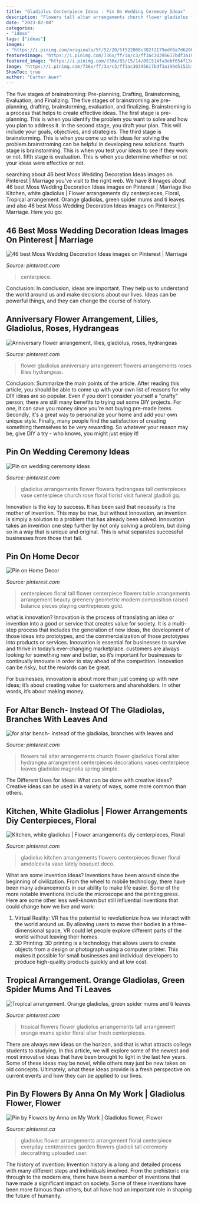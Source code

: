 ```yaml
---
title: "Gladiolus Centerpiece Ideas : Pin On Wedding Ceremony Ideas"
description: "Flowers tall altar arrangements church flower gladiolus floral alter hydrangea arrangement centerpieces decorations vases centerpiece leaves gladiolas magnolia spring simple"
date: "2023-02-08"
categories:
- "ideas"
tags: ["ideas"]
images:
- "https://i.pinimg.com/originals/5f/52/20/5f522008c382f2179edf0a7d62068c54.jpg"
featuredImage: "https://i.pinimg.com/736x/ff/3a/c3/ff3ac30395617bdf3a199d5151b193ac.jpg"
featured_image: "https://i.pinimg.com/736x/85/15/14/851514fa3ebf654f13c389d0df9f0121--moss-centerpieces-wedding-reception-centerpieces.jpg"
image: "https://i.pinimg.com/736x/ff/3a/c3/ff3ac30395617bdf3a199d5151b193ac.jpg"
ShowToc: true
author: "Carter Auer"
---
```



The five stages of brainstroming: Pre-planning, Drafting, Brainstorming, Evaluation, and Finalizing.
The five stages of brainstroming are pre-planning, drafting, brainstorming, evaluation, and finalizing. Brainstroming is a process that helps to create effective ideas. The first stage is pre-planning. This is when you identify the problem you want to solve and how you plan to address it. In the second stage, you draft your plan. This will include your goals, objectives, and strategies. The third stage is brainstorming. This is when you come up with ideas for solving the problem.brainstroming can be helpful in developing new solutions. fourth stage is brainstorming. This is when you test your ideas to see if they work or not. fifth stage is evaluation. This is when you determine whether or not your ideas were effective or not.

	

		
searching about 46 best Moss Wedding Decoration Ideas images on Pinterest | Marriage you've visit to the right web. We have 8 Images about 46 best Moss Wedding Decoration Ideas images on Pinterest | Marriage like Kitchen, white gladiolus | Flower arrangements diy centerpieces, Floral, Tropical arrangement. Orange gladiolas, green spider mums and ti leaves and also 46 best Moss Wedding Decoration Ideas images on Pinterest | Marriage. Here you go:
		
    
## 46 Best Moss Wedding Decoration Ideas Images On Pinterest | Marriage

<img loading=lazy src="https://i.pinimg.com/736x/85/15/14/851514fa3ebf654f13c389d0df9f0121--moss-centerpieces-wedding-reception-centerpieces.jpg" onerror="this.onerror=null;this.src='https://tse3.mm.bing.net/th?id=OIP.FttkQ8QxXYMBPJuws0HGpgHaLH&amp;pid=15.1';" alt="46 best Moss Wedding Decoration Ideas images on Pinterest | Marriage">

_Source: pinterest.com_

>centerpiece. 

	

Conclusion:
In conclusion, ideas are important. They help us to understand the world around us and make decisions about our lives. Ideas can be powerful things, and they can change the course of history.

    
## Anniversary Flower Arrangement, Lilies, Gladiolus, Roses, Hydrangeas

<img loading=lazy src="https://i.pinimg.com/736x/ff/3a/c3/ff3ac30395617bdf3a199d5151b193ac.jpg" onerror="this.onerror=null;this.src='https://tse1.mm.bing.net/th?id=OIP.DIXSdGElhwHlRKE3gp7JYAHaJ3&amp;pid=15.1';" alt="Anniversary flower arrangement, lilies, gladiolus, roses, hydrangeas">

_Source: pinterest.com_

>flower gladiolus anniversary arrangement flowers arrangements roses lilies hydrangeas. 

	

Conclusion: Summarize the main points of the article.
After reading this article, you should be able to come up with your own list of reasons for why DIY ideas are so popular. Even if you don't consider yourself a "crafty" person, there are still many benefits to trying out some DIY projects. For one, it can save you money since you're not buying pre-made items. Secondly, it's a great way to personalize your home and add your own unique style. Finally, many people find the satisfaction of creating something themselves to be very rewarding. So whatever your reason may be, give DIY a try - who knows, you might just enjoy it!

    
## Pin On Wedding Ceremony Ideas

<img loading=lazy src="https://i.pinimg.com/originals/5f/52/20/5f522008c382f2179edf0a7d62068c54.jpg" onerror="this.onerror=null;this.src='https://tse2.mm.bing.net/th?id=OIP.AVPAIdRW5tlqk3xmo9lUfAHaJ4&amp;pid=15.1';" alt="Pin on wedding ceremony ideas">

_Source: pinterest.com_

>gladiolus arrangements flower flowers hydrangeas tall centerpieces vase centerpiece church rose floral florist visit funeral gladioli gq. 

	

Innovation is the key to success. It has been said that necessity is the mother of invention. This may be true, but without innovation, an invention is simply a solution to a problem that has already been solved. Innovation takes an invention one step further by not only solving a problem, but doing so in a way that is unique and original. This is what separates successful businesses from those that fail.

    
## Pin On Home Decor

<img loading=lazy src="https://i.pinimg.com/originals/c9/d2/88/c9d2882ecc829426cbeb87cac1a67ca4.jpg" onerror="this.onerror=null;this.src='https://tse1.mm.bing.net/th?id=OIP.VkFqpfEzuTliCBkdnlXqGgHaJP&amp;pid=15.1';" alt="Pin on Home Decor">

_Source: pinterest.com_

>centerpieces floral tall flower centerpiece flowers table arrangements arrangement beauty greenery geometric modern composition raised balance pieces playing centrepieces gold. 

	

what is innovation?
Innovation is the process of translating an idea or invention into a good or service that creates value for society. It is a multi-step process that includes the generation of new ideas, the development of those ideas into prototypes, and the commercialization of those prototypes into products or services.
Innovation is essential for businesses to survive and thrive in today’s ever-changing marketplace. customers are always looking for something new and better, so it’s important for businesses to continually innovate in order to stay ahead of the competition. Innovation can be risky, but the rewards can be great.

For businesses, innovation is about more than just coming up with new ideas; it’s about creating value for customers and shareholders. In other words, it’s about making money.

    
## For Altar Bench- Instead Of The Gladiolas, Branches With Leaves And

<img loading=lazy src="https://i.pinimg.com/originals/ad/65/00/ad6500b13977d6f4117184ec1cc2bcf6.jpg" onerror="this.onerror=null;this.src='https://tse1.mm.bing.net/th?id=OIP.eVh2kLQcWX8KnWbwbAnLwAHaLI&amp;pid=15.1';" alt="for altar bench- instead of the gladiolas, branches with leaves and">

_Source: pinterest.com_

>flowers tall altar arrangements church flower gladiolus floral alter hydrangea arrangement centerpieces decorations vases centerpiece leaves gladiolas magnolia spring simple. 

	

The Different Uses for Ideas: What can be done with creative ideas?
Creative ideas can be used in a variety of ways, some more common than others.

    
## Kitchen, White Gladiolus | Flower Arrangements Diy Centerpieces, Floral

<img loading=lazy src="https://i.pinimg.com/originals/67/6f/13/676f13e2ba2971e1d0997d93551aa700.jpg" onerror="this.onerror=null;this.src='https://tse1.mm.bing.net/th?id=OIP._soNUjFu6z7Mu60HHueDzgHaLG&amp;pid=15.1';" alt="Kitchen, white gladiolus | Flower arrangements diy centerpieces, Floral">

_Source: pinterest.com_

>gladiolus kitchen arrangements flowers centerpieces flower floral amdolcevita vase lately bouquet deco. 

	

What are some invention ideas?
Inventions have been around since the beginning of civilization. From the wheel to mobile technology, there have been many advancements in our ability to make life easier. Some of the more notable inventions include the microscope and the printing press. Here are some other less well-known but still influential inventions that could change how we live and work:
1) Virtual Reality: VR has the potential to revolutionize how we interact with the world around us. By allowing users to move their bodies in a three-dimensional space, VR could let people explore different parts of the world without leaving their homes.
2) 3D Printing: 3D printing is a technology that allows users to create objects from a design or photograph using a computer printer. This makes it possible for small businesses and individual developers to produce high-quality products quickly and at low cost.

    
## Tropical Arrangement. Orange Gladiolas, Green Spider Mums And Ti Leaves

<img loading=lazy src="https://i.pinimg.com/originals/46/31/af/4631af0545716e3cde255ca393b5a678.jpg" onerror="this.onerror=null;this.src='https://tse4.mm.bing.net/th?id=OIP.aps3HdPQAzciWa5XGmoWwQHaLf&amp;pid=15.1';" alt="Tropical arrangement. Orange gladiolas, green spider mums and ti leaves">

_Source: pinterest.com_

>tropical flowers flower gladiolus arrangements tall arrangement orange mums spider floral alter fresh centerpieces. 

	

There are always new ideas on the horizon, and that is what attracts college students to studying. In this article, we will explore some of the newest and most innovative ideas that have been brought to light in the last few years. Some of these ideas may be novel, while others may just be new takes on old concepts. Ultimately, what these ideas provide is a fresh perspective on current events and how they can be applied to our lives.

    
## Pin By Flowers By Anna On My Work | Gladiolus Flower, Flower

<img loading=lazy src="https://i.pinimg.com/originals/1b/e1/47/1be147cd46800653b0c9f9be744bd1b3.jpg" onerror="this.onerror=null;this.src='https://tse1.mm.bing.net/th?id=OIP.kqdfPjP54kBg_GZHrEzCOAHaJ6&amp;pid=15.1';" alt="Pin by Flowers by Anna on My Work | Gladiolus flower, Flower">

_Source: pinterest.ca_

>gladiolus flower arrangements arrangement floral centerpiece everyday centerpieces garden flowers gladioli tall ceremony decorathing uploaded user. 

	

The history of invention:
Invention history is a long and detailed process with many different steps and individuals involved. From the prehistoric era through to the modern era, there have been a number of inventions that have made a significant impact on society. Some of these inventions have been more famous than others, but all have had an important role in shaping the future of humanity.

